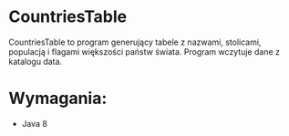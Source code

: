 # CountriesTable

CountriesTable to program generujący tabele z nazwami, stolicami, populacją i flagami większości państw świata. Program wczytuje dane z katalogu data.

# Wymagania:
 - Java 8
